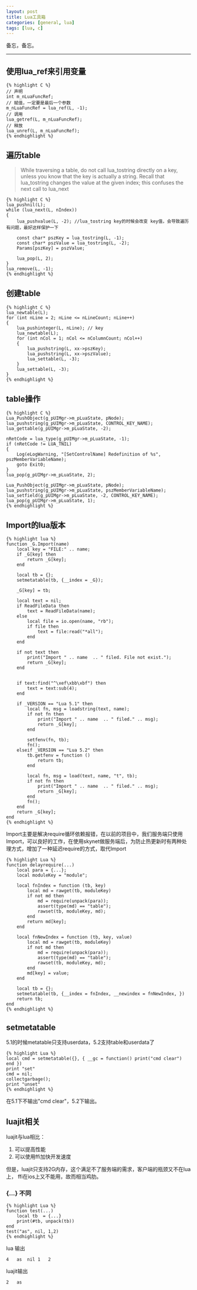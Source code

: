 ```yaml
---
layout: post
title: Lua工具箱
categories: [general, lua]
tags: [lua, c]
---
```


备忘，备忘。

----------

## 使用lua_ref来引用变量 ##
	
    {% highlight C %}
    // 声明
    int m_nLuaFuncRef;
    // 赋值，一定要是最后一个参数
    m_nLuaFuncRef = lua_ref(L, -1); 
    // 调用
    lua_getref(L, m_nLuaFuncRef);
    // 释放
    lua_unref(L, m_nLuaFuncRef);
    {% endhighlight %}

## 遍历table ##

> While traversing a table, do not call lua_tostring directly on a key,
> unless you know that the key is actually a string. Recall that
> lua_tostring changes the value at the given index; this confuses the
> next call to lua_next



    {% highlight C %}
    lua_pushnil(L);
    while (lua_next(L, nIndex))
    {
        lua_pushvalue(L, -2); //lua_tostring key的时候会改变 key值，会导致遍历有问题，最好这样保护一下
        
        const char* pszKey = lua_tostring(L, -1);
        const char* pszValue = lua_tostring(L, -2);
        Params[pszKey] = pszValue;
        
        lua_pop(L, 2);
    }
    lua_remove(L, -1);
    {% endhighlight %}

## 创建table ##

    {% highlight C %}
    lua_newtable(L);
    for (int nLine = 2; nLine <= nLineCount; nLine++)
    {
        lua_pushinteger(L, nLine); // key
        lua_newtable(L);
        for (int nCol = 1; nCol <= nColumnCount; nCol++)
        {
            lua_pushstring(L, xx->pszKey);
            lua_pushstring(L, xx->pszValue);
            lua_settable(L, -3);
        }
        lua_settable(L, -3);
    }
    {% endhighlight %}

## table操作 ##
	
    {% highlight C %}
    Lua_PushObject(g_pUIMgr->m_pLuaState, pNode);
    lua_pushstring(g_pUIMgr->m_pLuaState, CONTROL_KEY_NAME);
    lua_gettable(g_pUIMgr->m_pLuaState, -2);
    
    nRetCode = lua_type(g_pUIMgr->m_pLuaState, -1);
    if (nRetCode != LUA_TNIL)
    {
        Log(eLogWarning, "[SetControlName] Redefinition of %s", pszMemberVariableName);
        goto Exit0;
    }
    lua_pop(g_pUIMgr->m_pLuaState, 2);
    
    Lua_PushObject(g_pUIMgr->m_pLuaState, pNode);
    lua_pushstring(g_pUIMgr->m_pLuaState, pszMemberVariableName);
    lua_setfield(g_pUIMgr->m_pLuaState, -2, CONTROL_KEY_NAME);
    lua_pop(g_pUIMgr->m_pLuaState, 1);
    {% endhighlight %}


## Import的lua版本 ##

    {% highlight lua %}
    function _G.Import(name) 
        local key = "FILE:" .. name; 
        if _G[key] then 
            return _G[key]; 
        end
    
        local tb = {}; 
        setmetatable(tb, {__index = _G});
    
        _G[key] = tb;
    
        local text = nil;
        if ReadFileData then
            text = ReadFileData(name);
        else
            local file = io.open(name, "rb");
            if file then
                text = file:read("*all");
            end
        end
    
        if not text then
            print("Import " .. name  .. " filed. File not exist.");
            return _G[key];
        end
    

        if text:find("^\xef\xbb\xbf") then
            text = text:sub(4);
        end
    
        if _VERSION == "Lua 5.1" then
            local fn, msg = loadstring(text, name);
            if not fn then
                print("Import " .. name  .. " filed." .. msg);
                return _G[key];
            end    
    
            setfenv(fn, tb);   
            fn();         
        elseif _VERSION == "Lua 5.2" then
            tb.getfenv = function ()
                return tb;
            end
    
            local fn, msg = load(text, name, "t", tb);
            if not fn then
                print("Import " .. name  .. " filed." .. msg);
                return _G[key];
            end    
            fn(); 
        end
        return _G[key];
    end
    {% endhighlight %}

Import主要是解决require循环依赖报错，在以前的项目中，我们服务端只使用Import，可以良好的工作，在使用skynet做服务端后，为防止热更新时有两种处理方式，增加了一种延迟require的方式，取代Import

    {% highlight Lua %}
	function delayrequire(...)
		local para = {...};
		local moduleKey = "module";
	
		local fnIndex = function (tb, key)
		 	local md = rawget(tb, moduleKey)
			if not md then
				md = require(unpack(para));
				assert(type(md) == "table");
				rawset(tb, moduleKey, md);
			end
			return md[key];
		end
	
		local fnNewIndex = function (tb, key, value)
		 	local md = rawget(tb, moduleKey)
			if not md then
				md = require(unpack(para));
				assert(type(md) == "table");
				rawset(tb, moduleKey, md);
			end
			md[key] = value;
		end
		
		local tb = {};
		setmetatable(tb, {__index = fnIndex, __newindex = fnNewIndex, })
		return tb;
	end
    {% endhighlight %}

## setmetatable ##
5.1的时候metatable只支持userdata，5.2支持table和userdata了

    {% highlight Lua %}
	local cmd = setmetatable({}, { __gc = function() print("cmd clear") end })
	print "set"
	cmd = nil;
	collectgarbage();
	print "unset"
    {% endhighlight %}

在5.1下不输出"cmd clear"，5.2下输出。

## luajit相关 ##

luajit与lua相比：

1. 可以提高性能
1. 可以使用ffi加快开发速度

但是，luajit只支持2G内存，这个满足不了服务端的需求，客户端的瓶颈又不在lua上，
ffi在ios上又不能用，故而相当鸡肋。

### {...} 不同 ###

    {% highlight Lua %}
    function test(...)
    	local tb  = {...}
    	print(#tb, unpack(tb))
    end
    test("as", nil, 1,2)
    {% endhighlight %}

lua 输出 

	4	as	nil	1	2
	
luajit输出

	2	as
